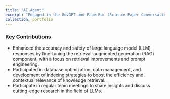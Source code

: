 ```yaml
---
title: "AI Agent"
excerpt: "Engaged in the GovGPT and PaperBoi (Science-Paper Conversational Agent) projects, 2024"
collection: portfolio
---
```


### Key Contributions  
- Enhanced the accuracy and safety of large language model (LLM) responses by fine-tuning the retrieval-augmented generation (RAG) component, with a focus on retrieval improvements and prompt engineering.
- Participated in database optimization, data management, and development of indexing strategies to boost the efficiency and contextual relevance of knowledge retrieval.
- Participate in regular team meetings to share insights and discuss cutting-edge research in the field of LLMs.

